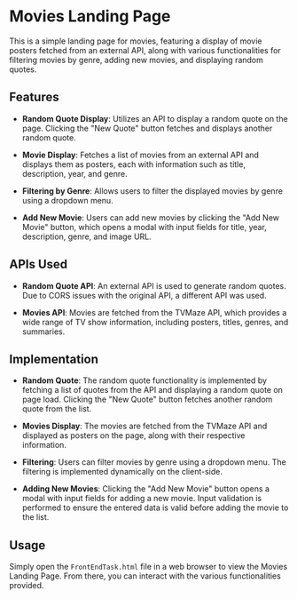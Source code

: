 # Movies Landing Page

This is a simple landing page for movies, featuring a display of movie posters fetched from an external API, along with various functionalities for filtering movies by genre, adding new movies, and displaying random quotes.

## Features

- **Random Quote Display**: Utilizes an API to display a random quote on the page. Clicking the "New Quote" button fetches and displays another random quote.

- **Movie Display**: Fetches a list of movies from an external API and displays them as posters, each with information such as title, description, year, and genre.

- **Filtering by Genre**: Allows users to filter the displayed movies by genre using a dropdown menu.

- **Add New Movie**: Users can add new movies by clicking the "Add New Movie" button, which opens a modal with input fields for title, year, description, genre, and image URL.

## APIs Used

- **Random Quote API**: An external API is used to generate random quotes. Due to CORS issues with the original API, a different API was used.

- **Movies API**: Movies are fetched from the TVMaze API, which provides a wide range of TV show information, including posters, titles, genres, and summaries.

## Implementation

- **Random Quote**: The random quote functionality is implemented by fetching a list of quotes from the API and displaying a random quote on page load. Clicking the "New Quote" button fetches another random quote from the list.

- **Movies Display**: The movies are fetched from the TVMaze API and displayed as posters on the page, along with their respective information.

- **Filtering**: Users can filter movies by genre using a dropdown menu. The filtering is implemented dynamically on the client-side.

- **Adding New Movies**: Clicking the "Add New Movie" button opens a modal with input fields for adding a new movie. Input validation is performed to ensure the entered data is valid before adding the movie to the list.

## Usage

Simply open the `FrontEndTask.html` file in a web browser to view the Movies Landing Page. From there, you can interact with the various functionalities provided.

